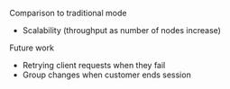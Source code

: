 
Comparison to traditional mode
- Scalability (throughput as number of nodes increase)

Future work
- Retrying client requests when they fail
- Group changes when customer ends session
